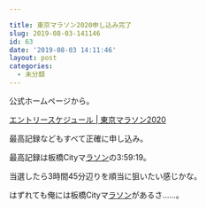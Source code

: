 ```yaml
---

title: 東京マラソン2020申し込み完了
slug: 2019-08-03-141146
id: 63
date: '2019-08-03 14:11:46'
layout: post
categories:
  - 未分類
---
```

公式ホームページから。


[エントリースケジュール | 東京マラソン2020](https://www.marathon.tokyo/participants/)


最高記録などもすべて正確に申し込み。

最高記録は板橋Cityマ[ラソン](http://d.hatena.ne.jp/keyword/%A5%E9%A5%BD%A5%F3)の3:59:19。

当選したら3時間45分辺りを順当に狙いたい感じかな。

はずれても俺には板橋Cityマ[ラソン](http://d.hatena.ne.jp/keyword/%A5%E9%A5%BD%A5%F3)があるさ……。